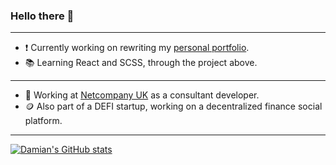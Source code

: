 ### Hello there 👀
---
- ❗️ Currently working on rewriting my [personal portfolio](http://damianhaziak.github.io).
- 📚 Learning React and SCSS, through the project above.
---
- 🏢 Working at [Netcompany UK](https://www.netcompany.com/en-GB) as a consultant developer.
- 🪙 Also part of a DEFI startup, working on a decentralized finance social platform.
---
[![Damian's GitHub stats](https://github-readme-stats.vercel.app/api?username=DamianHaziak&count_private=true&hide=prs,issues,contribs&show_icons=true&theme=radical)](https://github.com/anuraghazra/github-readme-stats)
